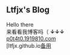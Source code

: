 ## Ltfjx's Blog
Hello there  
来看看我博客吗（
**↓↓↓**  
[p0t4t0.1919810.com](https://p0t4t0.1919810.com)  
[ltfjx.github.io[备用](https://ltfjx.github.io)